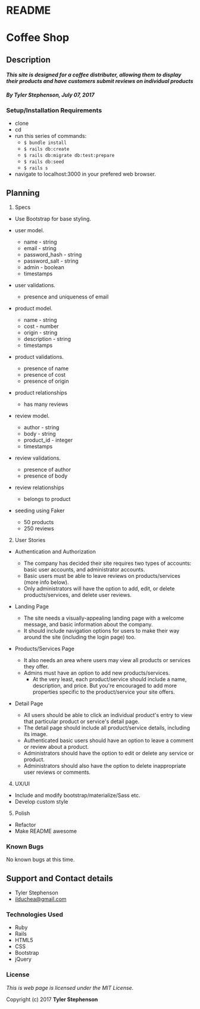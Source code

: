 # README

# Coffee Shop

## Description

#### _**This site is designed for a coffee distributer, allowing them to display their products and have customers submit reviews on individual products**_

#### _**By Tyler Stephenson, July 07, 2017**_

### Setup/Installation Requirements
* clone <link to repo>
* cd <local repo>
* run this series of commands:
  * `$ bundle install`
  * `$ rails db:create`
  * `$ rails db:migrate db:test:prepare`
  * `$ rails db:seed`
  * `$ rails s`
* navigate to localhost:3000 in your prefered web browser.

## Planning

1. Specs
  * Use Bootstrap for base styling.
  * user model.
      * name - string
      * email - string
      * password_hash - string
      * password_salt - string
      * admin - boolean
      * timestamps
  * user validations.
    * presence and uniqueness of email


  * product model.
      * name - string
      * cost - number
      * origin - string
      * description - string
      * timestamps
  * product validations.
    * presence of name
    * presence of cost
    * presence of origin
  * product relationships
    * has many reviews

  * review model.
      * author - string
      * body - string
      * product_id - integer
      * timestamps
  * review validations.
    * presence of author
    * presence of body
  * review relationships
    * belongs to product

  * seeding using Faker
    * 50 products
    * 250 reviews

2. User Stories

  * Authentication and Authorization
    * The company has decided their site requires two types of accounts: basic user accounts, and administrator accounts.
    * Basic users must be able to leave reviews on products/services (more info below).
    * Only administrators will have the option to add, edit, or delete products/services, and delete user reviews.

  * Landing Page
    * The site needs a visually-appealing landing page with a welcome message, and basic information about the company.
    * It should include navigation options for users to make their way around the site (including the login page) too.

  * Products/Services Page
    * It also needs an area where users may view all products or services they offer.
    * Admins must have an option to add new products/services.
      * At the very least, each product/service should include a name, description, and price. But you're encouraged to add more properties specific to the product/service your site offers.

  * Detail Page
    * All users should be able to click an individual product's entry to view that particular product or service's detail page.
    * The detail page should include all product/service details, including its image.
    * Authenticated basic users should have an option to leave a comment or review about a product.
    * Administrators should have the option to edit or delete any service or product.
    * Administrators should also have the option to delete inappropriate user reviews or comments.

4. UX/UI
  * Include and modify bootstrap/materialize/Sass etc.
  * Develop custom style

5. Polish
  * Refactor
  * Make README awesome

### Known Bugs
No known bugs at this time.

## Support and Contact details
* Tyler Stephenson
* ilduchea@gmail.com

### Technologies Used

* Ruby
* Rails
* HTML5
* CSS
* Bootstrap
* jQuery

### License

*This is web page is licensed under the MIT License.*

Copyright (c) 2017 **Tyler Stephenson**
